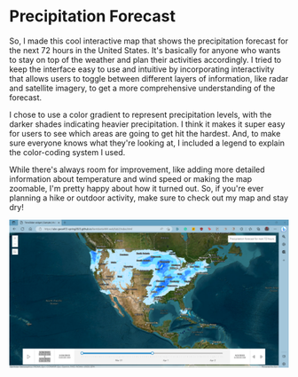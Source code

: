 # Precipitation Forecast 

So, I made this cool interactive map that shows the precipitation forecast for the next 72 hours in the United States. It's basically for anyone who wants to stay on top of the weather and plan their activities accordingly. I tried to keep the interface easy to use and intuitive by incorporating interactivity that allows users to toggle between different layers of information, like radar and satellite imagery, to get a more comprehensive understanding of the forecast.

I chose to use a color gradient to represent precipitation levels, with the darker shades indicating heavier precipitation. I think it makes it super easy for users to see which areas are going to get hit the hardest. And, to make sure everyone knows what they're looking at, I included a legend to explain the color-coding system I used.

While there's always room for improvement, like adding more detailed information about temperature and wind speed or making the map zoomable, I'm pretty happy about how it turned out. So, if you're ever planning a hike or outdoor activity, make sure to check out my map and stay dry!

![](/images/Screenshot_2023-03-30_051542.png)
